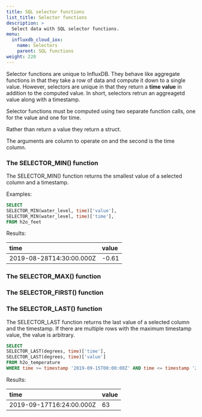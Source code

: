 ```yaml
---
title: SQL selector functions
list_title: Selector functions
description: >
  Select data with SQL selector functions.
menu:
  influxdb_cloud_iox:
    name: Selectors
    parent: SQL functions
weight: 220
---
```


Selector functions are unique to InfluxDB. They behave like aggregate functions in that they take a row of data and compute it down to a single value.  However, selectors are unique in that they return a **time value** in addition to the computed value. In short, selectors retrun an aggreagetd value along with a timestamp. 

Selector functions must be computed using two separate function calls, one for the value and one for time.

Rather than return a value they return a struct.  

The arguments are column to operate on and the second is the time column. 


<!-- Selector functions are unique to time series databases.  Like aggregate functions, selector functions are used to reduce the size of your results set.  Unlike aggregates, which return a single modified value based on an aggregate condition, selectors can return multiple rows of values.  For example, selector_min and selector_max can return multiple values if the value is a tie.  Selectors also allow you to group aggregate values by time. -->

### The SELECTOR_MIN() function

The SELECTOR_MIN() function returns the smallest value of a selected column and a timestamp. 

Examples:

```sql
SELECT 
SELECTOR_MIN(water_level, time)['value'],
SELECTOR_MIN(water_level, time)['time'],
FROM h2o_feet
```
Results:

| time                     | value |
| :----------------------- | :---- |
| 2019-08-28T14:30:00.000Z | -0.61 |

### The SELECTOR_MAX() function

### The SELECTOR_FIRST() function

### The SELECTOR_LAST() function

The SELECTOR_LAST function returns the last value of a selected column and the timestamp. If there are multiple rows with the maximum timestamp value, the value is arbitrary.

```sql
SELECT 
SELECTOR_LAST(degrees, time)['time'],
SELECTOR_LAST(degrees, time)['value']
FROM h2o_temperature
WHERE time >= timestamp '2019-09-15T00:00:00Z' AND time <= timestamp '2019-09-19T00:00:00Z'
```

Results:

| time            | value |
| :----------------------- | :---- |
| 2019-09-17T16:24:00.000Z | 63    |

